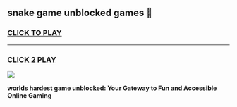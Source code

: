 
## snake game unblocked games 👋
<h3>
<a href="https://premium.freeplayer.one?title=snake_game_unblocked_games&ref=13F">CLICK TO PLAY</a></h3>
<hr>

<h3>
<a href="https://premium.freeplayer.one?title=snake_game_unblocked_games&ref=13F">CLICK 2 PLAY</a>
  
</h3>

<a href="https://premium.freeplayer.one?title=snake_game_unblocked_games&ref=12F/"><img src="https://clearcache.store/games.png"></a>


**worlds hardest game unblocked: Your Gateway to Fun and Accessible Online Gaming**

